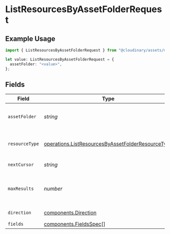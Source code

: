 # ListResourcesByAssetFolderRequest

## Example Usage

```typescript
import { ListResourcesByAssetFolderRequest } from "@cloudinary/assets/models/operations";

let value: ListResourcesByAssetFolderRequest = {
  assetFolder: "<value>",
};
```

## Fields

| Field                                                                                                                  | Type                                                                                                                   | Required                                                                                                               | Description                                                                                                            |
| ---------------------------------------------------------------------------------------------------------------------- | ---------------------------------------------------------------------------------------------------------------------- | ---------------------------------------------------------------------------------------------------------------------- | ---------------------------------------------------------------------------------------------------------------------- |
| `assetFolder`                                                                                                          | *string*                                                                                                               | :heavy_check_mark:                                                                                                     | The full path of the asset folder.                                                                                     |
| `resourceType`                                                                                                         | [operations.ListResourcesByAssetFolderResourceType](../../models/operations/listresourcesbyassetfolderresourcetype.md) | :heavy_minus_sign:                                                                                                     | Filter by resource type within the folder.                                                                             |
| `nextCursor`                                                                                                           | *string*                                                                                                               | :heavy_minus_sign:                                                                                                     | Cursor for pagination.                                                                                                 |
| `maxResults`                                                                                                           | *number*                                                                                                               | :heavy_minus_sign:                                                                                                     | Maximum number of results to return (1-500).                                                                           |
| `direction`                                                                                                            | [components.Direction](../../models/components/direction.md)                                                           | :heavy_minus_sign:                                                                                                     | Sort direction.                                                                                                        |
| `fields`                                                                                                               | [components.FieldsSpec](../../models/components/fieldsspec.md)[]                                                       | :heavy_minus_sign:                                                                                                     | N/A                                                                                                                    |
